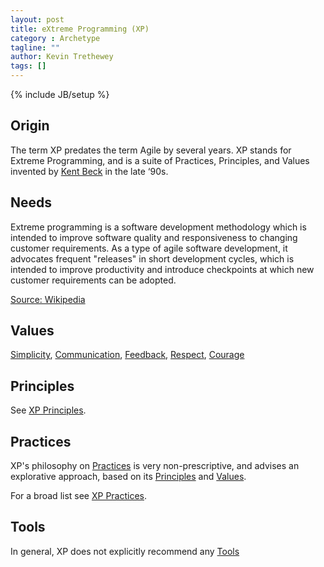 ```yaml
---
layout: post
title: eXtreme Programming (XP)
category : Archetype
tagline: ""
author: Kevin Trethewey
tags: []
---
```

{% include JB/setup %}

## Origin
The term XP predates the term Agile by several years. XP stands for Extreme Programming, and is a suite of Practices, Principles, and Values invented by [Kent Beck](http://en.wikipedia.org/wiki/Kent_Beck) in the late ‘90s.

## Needs
Extreme programming is a software development methodology which is intended to improve software quality and responsiveness to changing customer requirements. As a type of agile software development, it advocates frequent "releases" in short development cycles, which is intended to improve productivity and introduce checkpoints at which new customer requirements can be adopted.

[Source: Wikipedia](http://en.wikipedia.org/wiki/Extreme_programming)

## Values
[Simplicity](/Value/Simplicity), [Communication](/Value/Communication), [Feedback](/Value/Feedback), [Respect](/Value/Respect), [Courage](/Value/Courage)

## Principles

See [XP Principles](/principle/PrinciplesOfXP).

## Practices

XP's philosophy on [Practices](/practices.html) is very non-prescriptive, and advises an explorative approach, based on its [Principles](/principle/PrinciplesOfXP) and [Values](/value/ValuesOfXP).

For a broad list see [XP Practices](/practice/PracticesOfXP).

## Tools
In general, XP does not explicitly recommend any [Tools](/tools.html)